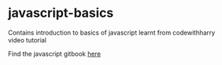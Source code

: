 # javascript-basics

Contains introduction to basics of javascript learnt from codewithharry video tutorial

Find the javascript gitbook [here](https://github.com/anubhavbagri?tab=repositories)
